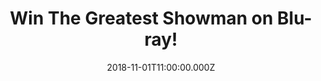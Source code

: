 ---
campaign-uuid: "c-5d57b2af-5b25-416d-bfa0-178911a560cd"
type: "Preview"
category: "Entertainment"
date: "2018-11-01T11:00:00.000Z"
end-date: "2018-12-01T23:59:00.000Z"
disable-form: false
is_promoted: false
has_entry_page: true
title: "Win The Greatest Showman on Blu-ray!"
competition-description: "<p>We have in our hands the movie everybody is talking about…\
  \ The Greatest Showman on Blu-ray and we are giving it away to one of our lucky\
  \ members so can enjoy it as much as we did! Get ready to sing your heart out with\
  \ all the songs from this amazing musical!</p>\r\n<p>Are you a Hugh Jackman fan?\
  \ Click below for a chance to win!</p>"
hero-header: "Win The Greatest Showman on Blu-ray!"
terms-confirmation: "N/A"
banner-img: "https://assets.expresslyapp.com/asset-44723150-befe-4516-8063-e03da5739aae.jpg"
logo-left-href: "aaa.nme.com"
logo-left-image: "https://assets.expresslyapp.com/asset-6db42909-8824-4640-8ea2-e93ccc245e9b.jpg"
logo-left-title: "NME AAA"
bg-image-hero: "https://assets.expresslyapp.com/asset-a08f72f8-ddc1-4cfd-9ae7-c5f0180596a6.jpg"
bg-image-first: "https://assets.expresslyapp.com/asset-36e4283f-1630-4d54-941d-66e75980cb46.jpg"
section1-content: "<p>Hugh Jackman leads an all-star cast in this bold and original\
  \ musical filled with infectious show stopping performances that will bring you\
  \ to your feet time and time again.Inspired by the story of P.T. Barnum (Jackman)\
  \ and celebrating the birth of show business, the film follows the visionary who\
  \ rose from nothing to create a mesmerising spectacle. This inspirational film also\
  \ stars Zac Efron, Michelle Williams, Rebecca Ferguson and Zendaya.</p>\r\n<p>The\
  \ Greatest Showman touches on another idea of these times: that of chosen families\
  \ built around allowing people to express who they are without reservation. “A big\
  \ idea in the film is that your real wealth is the people that you surround yourself\
  \ with and the people who love you,”…</p>\r\n<p>... We love YOU as much as this\
  \ musical that’s why we want it give a copy on Blu-ray for you! Enter the form below\
  \ for a chance to win! Good luck!</p>"
entry-title: "Win The Greatest Showman on Blu-ray!"
entry-content: "Enter the draw to win The Greatest Showman on Blu-ray by completing\
  \ the form below before 23:59 on 1st of December 2018."
has-winner: false
prize-description: "The Greatest Showman on Blu-ray."
special-conditions: "Multiple entries are allowed up to one every day.\r\nThis competition\
  \ is also available on: http://club.expressly.io/competitons/the-greatest-showman-blu-ray-giveaway"
---